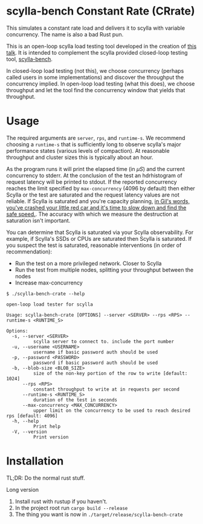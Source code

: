 # scylla-bench Constant Rate (CRrate)

This simulates a constant rate load and delivers it to scylla with variable concurrency. The name is also a bad Rust pun.

This is an open-loop scylla load testing tool developed in the creation of [this talk](https://docs.google.com/presentation/d/1FPBTbZJEx9xKARambDyNLLzGN2AXiukXx-vsSBZdk_I/edit?usp=sharing). It is intended to complement the scylla provided closed-loop testing tool, [scylla-bench](https://github.com/scylladb/scylla-bench).

In closed-loop load testing (not this), we choose concurrency (perhaps called users in some implementations) and discover the throughput the concurrency implied. In open-loop load testing (what this does), we choose throughput and let the tool find the concurrency window that yields that throughput.

# Usage 

The required arguments are `server`, `rps`, and `runtime-s`. We recommend choosing a `runtime-s` that is sufficiently long to observe scylla's major performance states (various levels of compaction). At reasonable throughput and cluster sizes this is typically about an hour.

As the program runs it will print the elapsed time (in $\mu S$) and the current concurrency to stderr. At the conclusion of the test an hdrhistogram of request latency will be printed to stdout. If the reported concurrency reaches the limit specified by `max-concurrency` (4096 by default) then either Scylla or the test are saturated and the request latency values are not reliable. If Scylla is saturated and you're capacity planning, [in Gil's words, you've crashed your little red car and it's time to slow down and find the safe speed.](https://www.youtube.com/watch?v=lJ8ydIuPFeU). The accuracy with which we measure the destruction at saturation isn't important.

You can determine that Scylla is saturated via your Scylla observability. For example, if Scylla's SSDs or CPUs are saturated then Scylla is saturated. If you suspect the test is saturated, reasonable interventions (in order of recommendation):
* Run the test on a more privileged network. Closer to Scylla
* Run the test from multiple nodes, splitting your throughput between the nodes
* Increase max-concurrency

```
$ ./scylla-bench-crate --help

open-loop load tester for scylla

Usage: scylla-bench-crate [OPTIONS] --server <SERVER> --rps <RPS> --runtime-s <RUNTIME_S>

Options:
  -s, --server <SERVER>
          scylla server to connect to. include the port number
  -u, --username <USERNAME>
          username if basic password auth should be used
  -p, --password <PASSWORD>
          password if basic password auth should be used
  -b, --blob-size <BLOB_SIZE>
          size of the non-key portion of the row to write [default: 1024]
      --rps <RPS>
          constant throughput to write at in requests per second
      --runtime-s <RUNTIME_S>
          duration of the test in seconds
      --max-concurrency <MAX_CONCURRENCY>
          upper limit on the concurrency to be used to reach desired rps [default: 4096]
  -h, --help
          Print help
  -V, --version
          Print version
```

# Installation

TL;DR: Do the normal rust stuff.

Long version
1. Install rust with rustup if you haven't.
2. In the project root run `cargo build --release`
3. The thing you want is now in `./target/release/scylla-bench-crate`
